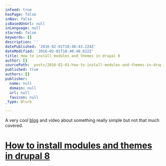```yaml
---
inFeed: true
hasPage: false
inNav: false
isBasedOnUrl: null
inLanguage: null
starred: false
keywords: []
description: ''
datePublished: '2016-02-01T18:40:43.224Z'
dateModified: '2016-02-01T18:40:40.622Z'
title: How to install modules and themes in drupal 8
author: []
sourcePath: _posts/2016-02-01-how-to-install-modules-and-themes-in-drupal-8.md
published: true
authors: []
publisher:
  name: null
  domain: null
  url: null
  favicon: null
_type: Blurb

---
```

A very cool [blog][0] and video about something really simple but not that much covered. 

# [How to install modules and themes in drupal 8][0]

[0]: http://screencast.kodamera.se/how-install-modules-and-themes